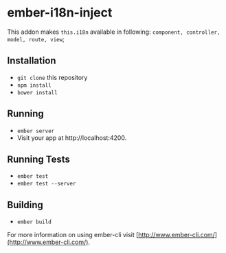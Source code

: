# ember-i18n-inject

This addon makes `this.i18n` available in following: `component, controller, model, route, view`;

## Installation

* `git clone` this repository
* `npm install`
* `bower install`

## Running

* `ember server`
* Visit your app at http://localhost:4200.

## Running Tests

* `ember test`
* `ember test --server`

## Building

* `ember build`

For more information on using ember-cli visit [http://www.ember-cli.com/](http://www.ember-cli.com/).
